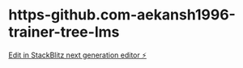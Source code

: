 # https-github.com-aekansh1996-trainer-tree-lms

[Edit in StackBlitz next generation editor ⚡️](https://stackblitz.com/~/github.com/aekansh1996/https-github.com-aekansh1996-trainer-tree-lms)